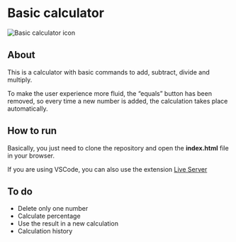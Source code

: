 # Basic calculator
![Basic calculator icon](https://i.ibb.co/f8b4wN2/simple-calculator-icon.png)
## About
This is a calculator with basic commands to add, subtract, divide and multiply.

To make the user experience more fluid, the “equals” button has been removed, so every time a new number is added, the calculation takes place automatically.
## How to run
Basically, you just need to clone the repository and open the **index.html** file in your browser.

If you are using VSCode, you can also use the extension [Live Server](https://marketplace.visualstudio.com/items?itemName=ritwickdey.LiveServer)
## To do
 - Delete only one number
 - Calculate percentage
 - Use the result in a new calculation
 - Calculation history
